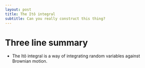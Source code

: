 ```yaml
---
layout: post
title: The Itô integral
subtitle: Can you really construct this thing?
---
```


# Three line summary

-   The Itô integral is a way of integrating random variables against
    Brownian motion.

